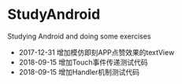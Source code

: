 # StudyAndroid
Studying Android and doing some exercises

* 2017-12-31 增加模仿即刻APP点赞效果的textView
* 2018-09-15 增加Touch事件传递测试代码
* 2018-09-15 增加Handler机制测试代码

